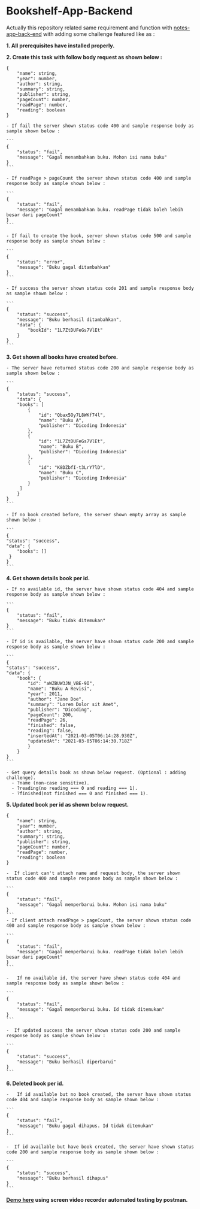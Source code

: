 # Bookshelf-App-Backend

Actually this repository related same requirement and function with [notes-app-back-end](https://github.com/ImYusup/notes-app-back-end) with adding some challenge featured like as :

**1. All prerequisites have installed properly.**

**2. Create this task with follow body request as shown below :**
```
{
    "name": string,
    "year": number,
    "author": string,
    "summary": string,
    "publisher": string,
    "pageCount": number,
    "readPage": number,
    "reading": boolean
}
```
    - If fail the server shown status code 400 and sample response body as sample shown below :
    
    ```
    {
        "status": "fail",
        "message": "Gagal menambahkan buku. Mohon isi nama buku"
    }   
    ```

    - If readPage > pageCount the server shown status code 400 and sample response body as sample shown below :
    
    ```
    {
        "status": "fail",
        "message": "Gagal menambahkan buku. readPage tidak boleh lebih besar dari pageCount"
    }
    ```

    - If fail to create the book, server shown status code 500 and sample response body as sample shown below :
    
    ```
    {
        "status": "error",
        "message": "Buku gagal ditambahkan"
    }
    ```

    - If success the server shown status code 201 and sample response body as sample shown below :
   
    ```
    {
        "status": "success",
        "message": "Buku berhasil ditambahkan",
        "data": {
            "bookId": "1L7ZtDUFeGs7VlEt"
        }
    }
    ```

**3. Get shown all books have created before.**

    - The server have returned status code 200 and sample response body as sample shown below :
    
    ```
    {
        "status": "success",
        "data": {
        "books": [
            {
                "id": "Qbax5Oy7L8WKf74l",
                "name": "Buku A",
                "publisher": "Dicoding Indonesia"
            },
            {
                "id": "1L7ZtDUFeGs7VlEt",
                "name": "Buku B",
                "publisher": "Dicoding Indonesia"
            },
            {
                "id": "K8DZbfI-t3LrY7lD",
                "name": "Buku C",
                "publisher": "Dicoding Indonesia"
            }
         ]
        }
    }
    ```

    - If no book created before, the server shown empty array as sample shown below :
    
    ```
    {
    "status": "success",
    "data": {
        "books": []
     }
    }
    ```

**4. Get shown details book per id.**

    - If no available id, the server have shown status code 404 and sample response body as sample shown below :
    
    ```
    {
        "status": "fail",
        "message": "Buku tidak ditemukan"
    }
    ```

    - If id is available, the server have shown status code 200 and sample response body as sample shown below :
    
    ```
    {
    "status": "success",
    "data": {
        "book": {
            "id": "aWZBUW3JN_VBE-9I",
            "name": "Buku A Revisi",
            "year": 2011,
            "author": "Jane Doe",
            "summary": "Lorem Dolor sit Amet",
            "publisher": "Dicoding",
            "pageCount": 200,
            "readPage": 26,
            "finished": false,
            "reading": false,
            "insertedAt": "2021-03-05T06:14:28.930Z",
            "updatedAt": "2021-03-05T06:14:30.718Z"
            }
        }   
    }
    ```

    - Get query details book as shown below request. (Optional : adding challenge).
      - ?name (non-case sensitive).
      - ?reading(no reading === 0 and reading === 1).
      - ?finished(not finished === 0 and finished === 1). 

**5. Updated book per id as shown below request.**
```
{
    "name": string,
    "year": number,
    "author": string,
    "summary": string,
    "publisher": string,
    "pageCount": number,
    "readPage": number,
    "reading": boolean
}
```
    -  If client can't attach name and request body, the server shown status code 400 and sample response body as sample shown below :
    
    ```
    {
        "status": "fail",
        "message": "Gagal memperbarui buku. Mohon isi nama buku"
    }
    ```
    - If client attach readPage > pageCount, the server shown status code 400 and sample response body as sample shown below :
   
    ```
    {
        "status": "fail",
        "message": "Gagal memperbarui buku. readPage tidak boleh lebih besar dari pageCount"
    }
    ```

    -   If no available id, the server have shown status code 404 and sample response body as sample shown below :
    
    ```
    {   
        "status": "fail",
        "message": "Gagal memperbarui buku. Id tidak ditemukan"
    }
    ```

    -  If updated success the server shown status code 200 and sample response body as sample shown below :
    
    ```
    {
        "status": "success",
        "message": "Buku berhasil diperbarui"
    }
    ```

**6. Deleted book per id.**

    -   If id available but no book created, the server have shown status code 404 and sample response body as sample shown below :
    
    ```
    {
        "status": "fail",
        "message": "Buku gagal dihapus. Id tidak ditemukan"
    }
    ```

    -  If id available but have book created, the server have shown status code 200 and sample response body as sample shown below :
    
    ```
    {
        "status": "success",
        "message": "Buku berhasil dihapus"
    }
    ```


**[Demo here](https://drive.google.com/file/d/1LyYTlZmgi_J94ymjUS-4_msz3GcR4bs8/view?usp=sharing) using screen video recorder automated testing by postman.**